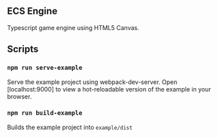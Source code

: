 ECS Engine
----------

Typescript game engine using HTML5 Canvas.

## Scripts

### `npm run serve-example`
Serve the example project using webpack-dev-server. Open [localhost:9000] to view a hot-reloadable version of the example in your browser.

### `npm run build-example`
Builds the example project into `example/dist` 

